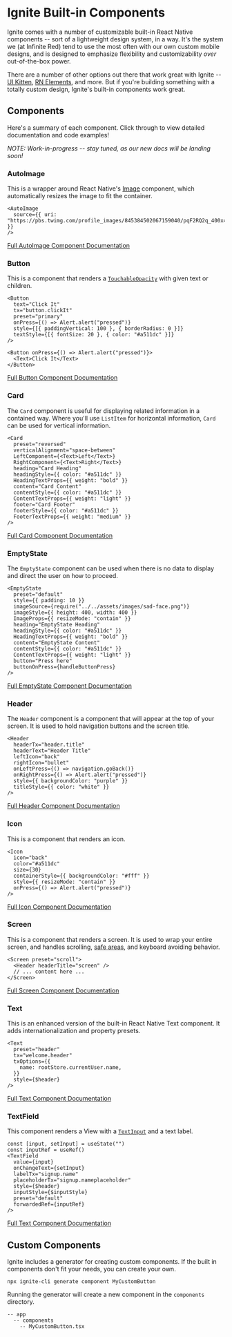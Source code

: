 # Ignite Built-in Components

Ignite comes with a number of customizable built-in React Native components -- sort of a lightweight design system, in a way. It's the system we (at Infinite Red) tend to use the most often with our own custom mobile designs, and is designed to emphasize flexibility and customizability _over_ out-of-the-box power.

There are a number of other options out there that work great with Ignite -- [UI Kitten](https://akveo.github.io/react-native-ui-kitten/), [RN Elements](https://reactnativeelements.com/), and more. But if you're building something with a totally custom design, Ignite's built-in components work great.

## Components

Here's a summary of each component. Click through to view detailed documentation and code examples!

_NOTE: Work-in-progress -- stay tuned, as our new docs will be landing soon!_

### AutoImage

This is a wrapper around React Native's [Image](https://reactnative.dev/docs/image) component, which automatically resizes the image to fit the container.

```tsx
<AutoImage
  source={{ uri: "https://pbs.twimg.com/profile_images/845384502067159040/pqF2RQ2q_400x400.jpg" }}
/>
```

[Full AutoImage Component Documentation](./Components-AutoImage.md)

### Button

This is a component that renders a [`TouchableOpacity`](https://reactnative.dev/docs/touchableopacity) with given text or children.

```tsx
<Button
  text="Click It"
  tx="button.clickIt"
  preset="primary"
  onPress={() => Alert.alert("pressed")}
  style={[{ paddingVertical: 100 }, { borderRadius: 0 }]}
  textStyle={[{ fontSize: 20 }, { color: "#a511dc" }]}
/>
```

```tsx
<Button onPress={() => Alert.alert("pressed")}>
  <Text>Click It</Text>
</Button>
```

[Full Button Component Documentation](./Components-Button.md)

### Card

The `Card` component is useful for displaying related information in a contained way. Where you'll use `ListItem` for horizontal information, `Card` can be used for vertical information.

```tsx
<Card
  preset="reversed"
  verticalAlignment="space-between"
  LeftComponent={<Text>Left</Text>}
  RightComponent={<Text>Right</Text>}
  heading="Card Heading"
  headingStyle={{ color: "#a511dc" }}
  HeadingTextProps={{ weight: "bold" }}
  content="Card Content"
  contentStyle={{ color: "#a511dc" }}
  ContentTextProps={{ weight: "light" }}
  footer="Card Footer"
  footerStyle={{ color: "#a511dc" }}
  FooterTextProps={{ weight: "medium" }}
/>
```

[Full Card Component Documentation](./Components-Card.md)

### EmptyState

The `EmptyState` component can be used when there is no data to display and direct the user on how to proceed.

```tsx
<EmptyState
  preset="default"
  style={{ padding: 10 }}
  imageSource={require("../../assets/images/sad-face.png")}
  imageStyle={{ height: 400, width: 400 }}
  ImageProps={{ resizeMode: "contain" }}
  heading="EmptyState Heading"
  headingStyle={{ color: "#a511dc" }}
  HeadingTextProps={{ weight: "bold" }}
  content="EmptyState Content"
  contentStyle={{ color: "#a511dc" }}
  ContentTextProps={{ weight: "light" }}
  button="Press here"
  buttonOnPress={handleButtonPress}
/>
```

[Full EmptyState Component Documentation](./Components-EmptyState.md)

### Header

The `Header` component is a component that will appear at the top of your screen. It is used to hold navigation buttons and the screen title.

```tsx
<Header
  headerTx="header.title"
  headerText="Header Title"
  leftIcon="back"
  rightIcon="bullet"
  onLeftPress={() => navigation.goBack()}
  onRightPress={() => Alert.alert("pressed")}
  style={{ backgroundColor: "purple" }}
  titleStyle={{ color: "white" }}
/>
```

[Full Header Component Documentation](./Components-Header.md)

### Icon

This is a component that renders an icon.

```tsx
<Icon
  icon="back"
  color="#a511dc"
  size={30}
  containerStyle={{ backgroundColor: "#fff" }}
  style={{ resizeMode: "contain" }}
  onPress={() => Alert.alert("pressed")}
/>
```

[Full Icon Component Documentation](./Components-Icon.md)

### Screen

This is a component that renders a screen. It is used to wrap your entire screen, and handles scrolling, [safe areas](https://reactnavigation.org/docs/handling-safe-area/), and keyboard avoiding behavior.

```tsx
<Screen preset="scroll">
  <Header headerTitle="screen" />
  // ... content here ...
</Screen>
```

[Full Screen Component Documentation](./Components-Screen.md)

### Text

This is an enhanced version of the built-in React Native Text component. It adds internationalization and property presets.

```tsx
<Text
  preset="header"
  tx="welcome.header"
  txOptions={{
    name: rootStore.currentUser.name,
  }}
  style={$header}
/>
```

[Full Text Component Documentation](./Components-Text.md)

### TextField

This component renders a View with a [`TextInput`](https://reactnative.dev/docs/textinput) and a text label.

```tsx
const [input, setInput] = useState("")
const inputRef = useRef()
<TextField
  value={input}
  onChangeText={setInput}
  labelTx="signup.name"
  placeholderTx="signup.nameplaceholder"
  style={$header}
  inputStyle={$inputStyle}
  preset="default"
  forwardedRef={inputRef}
/>
```

[Full Text Component Documentation](./Components-TextField.md)

## Custom Components

Ignite includes a generator for creating custom components. If the built in components don't fit your needs, you can create your own.

`npx ignite-cli generate component MyCustomButton`

Running the generator will create a new component in the `components` directory.

```
-- app
  -- components
    -- MyCustomButton.tsx
```
